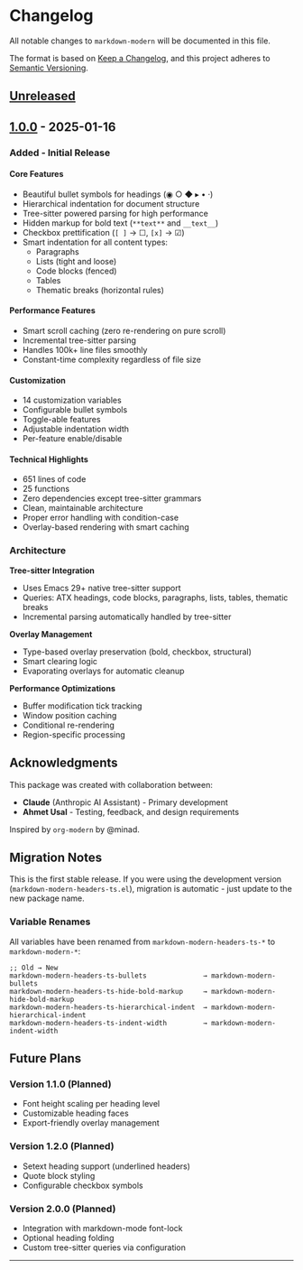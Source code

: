 # Changelog

All notable changes to `markdown-modern` will be documented in this file.

The format is based on [Keep a Changelog](https://keepachangelog.com/en/1.0.0/),
and this project adheres to [Semantic Versioning](https://semver.org/spec/v2.0.0.html).

## [Unreleased]

## [1.0.0] - 2025-01-16

### Added - Initial Release

#### Core Features
- Beautiful bullet symbols for headings (◉ ○ ◆ ▸ • ·)
- Hierarchical indentation for document structure
- Tree-sitter powered parsing for high performance
- Hidden markup for bold text (`**text**` and `__text__`)
- Checkbox prettification (`[ ]` → ☐, `[x]` → ☑)
- Smart indentation for all content types:
  - Paragraphs
  - Lists (tight and loose)
  - Code blocks (fenced)
  - Tables
  - Thematic breaks (horizontal rules)

#### Performance Features
- Smart scroll caching (zero re-rendering on pure scroll)
- Incremental tree-sitter parsing
- Handles 100k+ line files smoothly
- Constant-time complexity regardless of file size

#### Customization
- 14 customization variables
- Configurable bullet symbols
- Toggle-able features
- Adjustable indentation width
- Per-feature enable/disable

#### Technical Highlights
- 651 lines of code
- 25 functions
- Zero dependencies except tree-sitter grammars
- Clean, maintainable architecture
- Proper error handling with condition-case
- Overlay-based rendering with smart caching

### Architecture

**Tree-sitter Integration**
- Uses Emacs 29+ native tree-sitter support
- Queries: ATX headings, code blocks, paragraphs, lists, tables, thematic breaks
- Incremental parsing automatically handled by tree-sitter

**Overlay Management**
- Type-based overlay preservation (bold, checkbox, structural)
- Smart clearing logic
- Evaporating overlays for automatic cleanup

**Performance Optimizations**
- Buffer modification tick tracking
- Window position caching
- Conditional re-rendering
- Region-specific processing

## Acknowledgments

This package was created with collaboration between:
- **Claude** (Anthropic AI Assistant) - Primary development
- **Ahmet Usal** - Testing, feedback, and design requirements

Inspired by `org-modern` by @minad.

## Migration Notes

This is the first stable release. If you were using the development version
(`markdown-modern-headers-ts.el`), migration is automatic - just update
to the new package name.

### Variable Renames

All variables have been renamed from `markdown-modern-headers-ts-*` to `markdown-modern-*`:

```elisp
;; Old → New
markdown-modern-headers-ts-bullets              → markdown-modern-bullets
markdown-modern-headers-ts-hide-bold-markup     → markdown-modern-hide-bold-markup
markdown-modern-headers-ts-hierarchical-indent  → markdown-modern-hierarchical-indent
markdown-modern-headers-ts-indent-width         → markdown-modern-indent-width
```

## Future Plans

### Version 1.1.0 (Planned)
- Font height scaling per heading level
- Customizable heading faces
- Export-friendly overlay management

### Version 1.2.0 (Planned)
- Setext heading support (underlined headers)
- Quote block styling
- Configurable checkbox symbols

### Version 2.0.0 (Planned)
- Integration with markdown-mode font-lock
- Optional heading folding
- Custom tree-sitter queries via configuration

---

[Unreleased]: https://github.com/ahmetusal/markdown-modern/compare/v1.0.0...HEAD
[1.0.0]: https://github.com/ahmetusal/markdown-modern/releases/tag/v1.0.0
